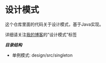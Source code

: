# 设计模式
这个仓库里面的代码关于设计模式，基于Java实现。

详细请关注[我的博客](http://47.97.202.211/)的"设计模式"标签

***目录结构***

* 单例模式: design/src/singleton